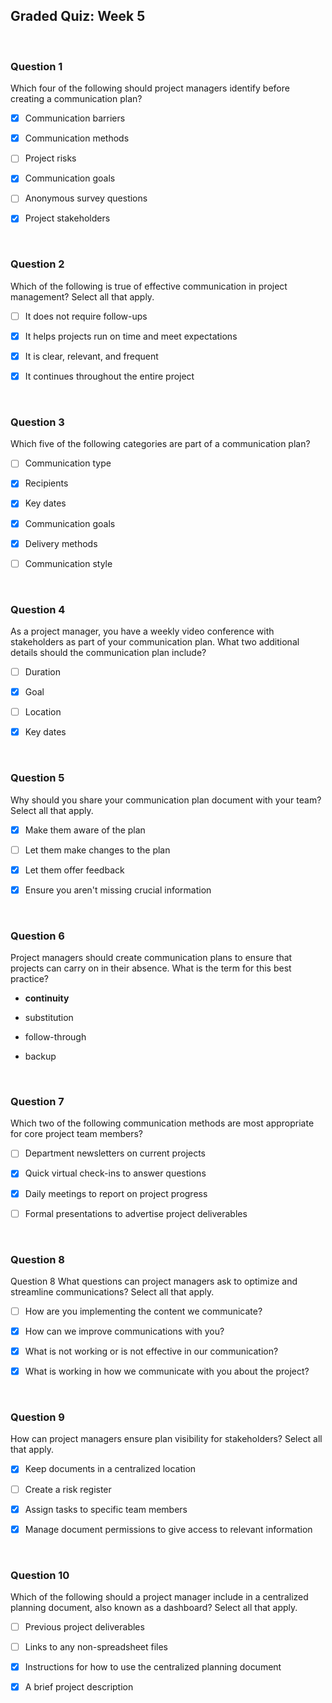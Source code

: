## Graded Quiz: Week 5

<br>

### Question 1

Which four of the following should project managers identify before creating a communication plan?

+ [x] Communication barriers

+ [x] Communication methods

+ [ ] Project risks

+ [x] Communication goals

+ [ ] Anonymous survey questions

+ [x] Project stakeholders

<br>

### Question 2

Which of the following is true of effective communication in project management? Select all that apply.

+ [ ] It does not require follow-ups

+ [x] It helps projects run on time and meet expectations

+ [x] It is clear, relevant, and frequent

+ [x] It continues throughout the entire project

<br>

### Question 3

Which five of the following categories are part of a communication plan?

+ [ ] Communication type

+ [x] Recipients

+ [x] Key dates

+ [x] Communication goals

+ [x] Delivery methods

+ [ ] Communication style

<br>

### Question 4

As a project manager, you have a weekly video conference with stakeholders as part of your communication plan. What two additional details should the communication plan include? 

+ [ ] Duration 

+ [x] Goal

+ [ ] Location 

+ [x] Key dates

<br>

### Question 5

Why should you share your communication plan document with your team? Select all that apply.

+ [x] Make them aware of the plan

+ [ ] Let them make changes to the plan

+ [x] Let them offer feedback

+ [x] Ensure you aren't missing crucial information

<br>

### Question 6

Project managers should create communication plans to ensure that projects can carry on in their absence. What is the term for this best practice?

- **continuity**


- substitution


- follow-through


- backup

<br>

### Question 7

Which two of the following communication methods are most appropriate for core project team members? 

+ [ ] Department newsletters on current projects


+ [x] Quick virtual check-ins to answer questions

+ [x] Daily meetings to report on project progress

+ [ ] Formal presentations to advertise project deliverables

<br>

### Question 8

Question 8
What questions can project managers ask to optimize and streamline communications? Select all that apply.

+ [ ] How are you implementing the content we communicate?

+ [x] How can we improve communications with you?

+ [x] What is not working or is not effective in our communication?

+ [x] What is working in how we communicate with you about the project?

<br>

### Question 9

How can project managers ensure plan visibility for stakeholders? Select all that apply.

+ [x] Keep documents in a centralized location

+ [ ] Create a risk register

+ [x] Assign tasks to specific team members

+ [x] Manage document permissions to give access to relevant information

<br>

### Question 10

Which of the following should a project manager include in a centralized planning document, also known as a dashboard? Select all that apply.

+ [ ] Previous project deliverables

+ [ ] Links to any non-spreadsheet files

+ [x] Instructions for how to use the centralized planning document

+ [x] A brief project description